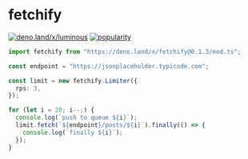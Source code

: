 # fetchify

[![deno.land/x/luminous](https://shield.deno.dev/x/fetchify)](https://deno.land/x/fetchify)
[![popularity](https://deno.land/badge/fetchify/popularity)](https://deno.land/x/fetchify)

```ts
import fetchify from "https://deno.land/x/fetchify@0.1.3/mod.ts";

const endpoint = "https://jsonplaceholder.typicode.com";

const limit = new fetchify.Limiter({
  rps: 3,
});

for (let i = 20; i--;) {
  console.log(`push to queue ${i}`);
  limit.fetch(`${endpoint}/posts/${i}`).finally(() => {
    console.log(`finally ${i}`);
  });
}
```
